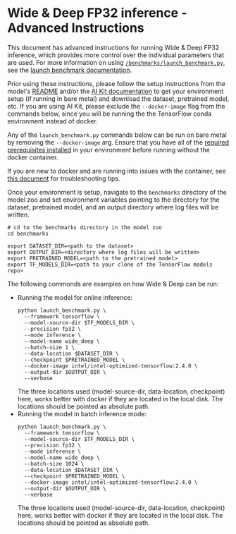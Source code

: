 <!--- 0. Title -->
<!-- This document is auto-generated using markdown fragments and the model-builder -->
<!-- To make changes to this doc, please change the fragments instead of modifying this doc directly -->
# Wide & Deep FP32 inference - Advanced Instructions

<!-- 10. Description -->
This document has advanced instructions for running Wide & Deep FP32
inference, which provides more control over the individual parameters that
are used. For more information on using [`/benchmarks/launch_benchmark.py`](/benchmarks/launch_benchmark.py),
see the [launch benchmark documentation](/docs/general/tensorflow/LaunchBenchmark.md).

Prior using these instructions, please follow the setup instructions from
the model's [README](README.md) and/or the
[AI Kit documentation](/docs/general/tensorflow/AIKit.md) to get your environment
setup (if running in bare metal) and download the dataset, pretrained model, etc.
If you are using AI Kit, please exclude the `--docker-image` flag from the
commands below, since you will be running the the TensorFlow conda environment
instead of docker.

<!-- 55. Docker arg -->
Any of the `launch_benchmark.py` commands below can be run on bare metal by
removing the `--docker-image` arg. Ensure that you have all of the
[required prerequisites installed](README.md#bare-metal) in your environment
before running without the docker container.

If you are new to docker and are running into issues with the container,
see [this document](/docs/general/docker.md) for troubleshooting tips.

<!-- 50. Launch benchmark instructions -->
Once your environment is setup, navigate to the `benchmarks` directory of
the model zoo and set environment variables pointing to the directory for the
dataset, pretrained model, and an output directory where log
files will be written.

```
# cd to the benchmarks directory in the model zoo
cd benchmarks

export DATASET_DIR=<path to the dataset>
export OUTPUT_DIR=<directory where log files will be written>
export PRETRAINED_MODEL=<path to the pretrained model>
export TF_MODELS_DIR=<path to your clone of the TensorFlow models repo>
```

The following commonds are examples on how Wide & Deep can be run:
* Running the model for online inference:
  ```
  python launch_benchmark.py \
    --framework tensorflow \
    --model-source-dir $TF_MODELS_DIR \
    --precision fp32 \
    --mode inference \
    --model-name wide_deep \
    --batch-size 1 \
    --data-location $DATASET_DIR \
    --checkpoint $PRETRAINED_MODEL \
    --docker-image intel/intel-optimized-tensorflow:2.4.0 \
    --output-dir $OUTPUT_DIR \
    --verbose
  ```
  The three locations used (model-source-dir, data-location, checkpoint) here,
  works better with docker if they are located in the local disk. The locations
  should be pointed as absolute path.
* Running the model in batch inference mode:
  ```
  python launch_benchmark.py \
    --framework tensorflow \
    --model-source-dir $TF_MODELS_DIR \
    --precision fp32 \
    --mode inference \
    --model-name wide_deep \
    --batch-size 1024 \
    --data-location $DATASET_DIR \
    --checkpoint $PRETRAINED_MODEL \
    --docker-image intel/intel-optimized-tensorflow:2.4.0 \
    --output-dir $OUTPUT_DIR \
    --verbose
  ```
  The three locations used (model-source-dir, data-location, checkpoint) here,
  works better with docker if they are located in the local disk. The locations
  should be pointed as absolute path.

